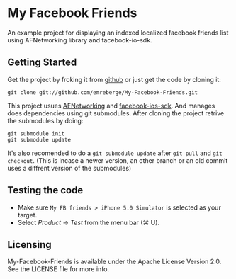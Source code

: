 My Facebook Friends
===================

An example project for displaying an indexed localized facebook friends list using AFNetworking library and facebook-io-sdk.

Getting Started
---------------

Get the project by froking it from [github](http://github.com/emreberge/My-Facebook-Friends) or just get the code by cloning it:

    git clone git://github.com/emreberge/My-Facebook-Friends.git

This project usues [AFNetworking](https://github.com/AFNetworking/AFNetworking) and [facebook-ios-sdk](https://github.com/facebook/facebook-ios-sdk). And manages does dependencies using git submodules. After cloning the project retrive the submodules by doing:

    git submodule init
    git submodule update

It's also recomended to do a `git submodule update` after `git pull` and `git checkout`. (This is incase a newer version, an other branch or an old commit uses a diffrent version of the submodules)

Testing the code
----------------

* Make sure `My FB friends > iPhone 5.0 Simulator` is selected as your target.
* Select *Product* -> *Test* from the menu bar (⌘ U).

Licensing
---------

My-Facebook-Friends is available under the Apache License Version 2.0. See the LICENSE file for more info.
